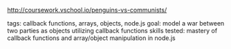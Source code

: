 http://coursework.vschool.io/penguins-vs-communists/

tags: callback functions, arrays, objects, node.js
goal: model a war between two parties as objects utilizing callback functions
skills tested: mastery of callback functions and array/object manipulation in node.js
